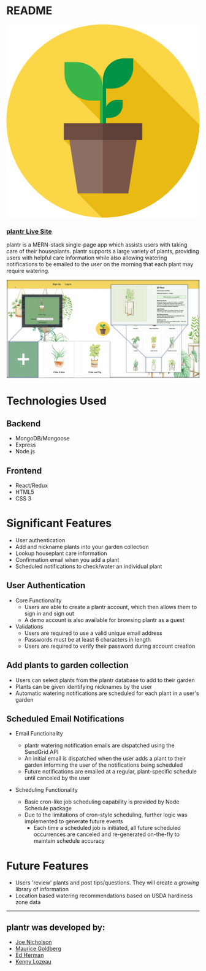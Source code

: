 # README
![Logo](https://raw.githubusercontent.com/joeqnicholson/plantr/master/frontend/src/components/plant.png)

### [plantr Live Site](https://plantr-app.herokuapp.com)

plantr is a MERN-stack single-page app which assists users with taking care of their houseplants. plantr supports a large variety of plants, providing users with helpful care information while also allowing watering notifications to be emailed to the user on the morning that each plant may require watering.



![Screenshot](https://raw.githubusercontent.com/joeqnicholson/plantr/master/frontend/public/planter_screenshot.png)

# Technologies Used

## Backend
* MongoDB/Mongoose
* Express
* Node.js

## Frontend
* React/Redux
* HTML5
* CSS 3

# Significant Features
* User authentication
* Add and nickname plants into your garden collection
* Lookup houseplant care information
* Confirmation email when you add a plant
* Scheduled notifications to check/water an individual plant

## User Authentication
* Core Functionality
  * Users are able to create a plantr account, which then allows them to sign in and sign out
  * A demo account is also available for browsing plantr as a guest
* Validations
  * Users are required to use a valid unique email address
  * Passwords must be at least 6 characters in length
  * Users are required to verify their password during account creation

## Add plants to garden collection
* Users can select plants from the plantr database to add to their garden
* Plants can be given identifying nicknames by the user
* Automatic watering notifications are scheduled for each plant in a user's garden

## Scheduled Email Notifications
* Email Functionality
  * plantr watering notification emails are dispatched using the SendGrid API
  * An initial email is dispatched when the user adds a plant to their garden informing the user of the notifications being scheduled
  * Future notifications are emailed at a regular, plant-specific schedule until canceled by the user

* Scheduling Functionality
  * Basic cron-like job scheduling capability is provided by Node Schedule package
  * Due to the limitations of cron-style scheduling, further logic was implemented to generate future events
    * Each time a scheduled job is initiated, all future scheduled occurrences are canceled and re-generated on-the-fly to maintain schedule accuracy

# Future Features
* Users 'review' plants and post tips/questions. They will create a _growing_ library of information
* Location based watering recommendations based on USDA hardiness zone data
___

## plantr was developed by:
* [Joe Nicholson](https://github.com/joeqnicholson)
* [Maurice Goldberg](https://github.com/Maurice-Goldberg)
* [Ed Herman](https://github.com/edherm)
* [Kenny Lozeau](https://github.com/kennylozeau)